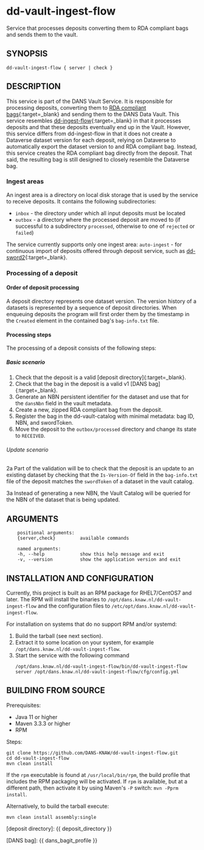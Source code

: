 dd-vault-ingest-flow
====================

Service that processes deposits converting them to RDA compliant bags and sends them to the vault.

SYNOPSIS
--------

    dd-vault-ingest-flow { server | check }

DESCRIPTION
-----------

This service is part of the DANS Vault Service. It is responsible for processing deposits, converting them to [RDA compliant bags]{:target=_blank}
and sending them to the DANS Data Vault. This service resembles [dd-ingest-flow]{:target=_blank} in that it processes deposits and that these deposits
eventually end up in the Vault. However, this service differs from dd-ingest-flow in that it does not create a Dataverse dataset version for each deposit,
relying on Dataverse to automatically export the dataset version to and RDA compliant bag. Instead, this service creates the RDA compliant bag directly from the
deposit. That said, the resulting bag is still designed to closely resemble the Dataverse bag.

### Ingest areas

An ingest area is a directory on local disk storage that is used by the service to receive deposits. It contains the following subdirectories:

* `inbox` - the directory under which all input deposits must be located
* `outbox` - a directory where the processed deposit are moved to (if successful to a subdirectory `processed`, otherwise to one of `rejected` or `failed`)

The service currently supports only one ingest area: `auto-ingest` - for continuous import of deposits offered through deposit service, such as
[dd-sword2]{:target=_blank}.

### Processing of a deposit

#### Order of deposit processing

A deposit directory represents one dataset version. The version history of a datasets is represented by a sequence of deposit directories. When enqueuing
deposits the program will first order them by the timestamp in the `Created` element in the contained bag's `bag-info.txt` file.

#### Processing steps

The processing of a deposit consists of the following steps:

##### Basic scenario

1. Check that the deposit is a valid [deposit directory]{:target=_blank}.
2. Check that the bag in the deposit is a valid v1 [DANS bag]{:target=_blank}.
3. Generate an NBN persistent identifier for the dataset and use that for the `dansNbn` field in the vault metadata.
4. Create a new, zipped RDA compliant bag from the deposit.
5. Register the bag in the dd-vault-catalog with minimal metadata: bag ID, NBN, and swordToken.
6. Move the deposit to the `outbox/processed` directory and change its state to `RECEIVED`.

###### Update scenario

2a Part of the validation will be to check that the deposit is an update to an existing dataset by checking that the `Is-Version-Of` field in the `bag-info.txt`
file of the deposit matches the `swordToken` of a dataset in the vault catalog.

3a Instead of generating a new NBN, the Vault Catalog will be queried for the NBN of the dataset that is being updated.

<!-- todo:  
- link to metadata mapping spreadsheet
- how to validate that a user account is authorized to update a dataset?
-->


ARGUMENTS
---------

        positional arguments:
        {server,check}         available commands
        
        named arguments:
        -h, --help             show this help message and exit
        -v, --version          show the application version and exit

INSTALLATION AND CONFIGURATION
------------------------------
Currently, this project is built as an RPM package for RHEL7/CentOS7 and later. The RPM will install the binaries to
`/opt/dans.knaw.nl/dd-vault-ingest-flow` and the configuration files to `/etc/opt/dans.knaw.nl/dd-vault-ingest-flow`.

For installation on systems that do no support RPM and/or systemd:

1. Build the tarball (see next section).
2. Extract it to some location on your system, for example `/opt/dans.knaw.nl/dd-vault-ingest-flow`.
3. Start the service with the following command
   ```
   /opt/dans.knaw.nl/dd-vault-ingest-flow/bin/dd-vault-ingest-flow server /opt/dans.knaw.nl/dd-vault-ingest-flow/cfg/config.yml 
   ```

BUILDING FROM SOURCE
--------------------
Prerequisites:

* Java 11 or higher
* Maven 3.3.3 or higher
* RPM

Steps:

    git clone https://github.com/DANS-KNAW/dd-vault-ingest-flow.git
    cd dd-vault-ingest-flow 
    mvn clean install

If the `rpm` executable is found at `/usr/local/bin/rpm`, the build profile that includes the RPM
packaging will be activated. If `rpm` is available, but at a different path, then activate it by using
Maven's `-P` switch: `mvn -Pprm install`.

Alternatively, to build the tarball execute:

    mvn clean install assembly:single

[RDA compliant bags]: https://www.rd-alliance.org/system/files/Research%20Data%20Repository%20Interoperability%20WG%20-%20Final%20Recommendations_reviewed_0.pdf

[dd-sword2]: https://dans-knaw.github.io/dd-sword2/

[dd-ingest-flow]: https://dans-knaw.github.io/dd-ingest-flow/

[deposit directory]: {{ deposit_directory }}

[DANS bag]: {{ dans_bagit_profile }}
